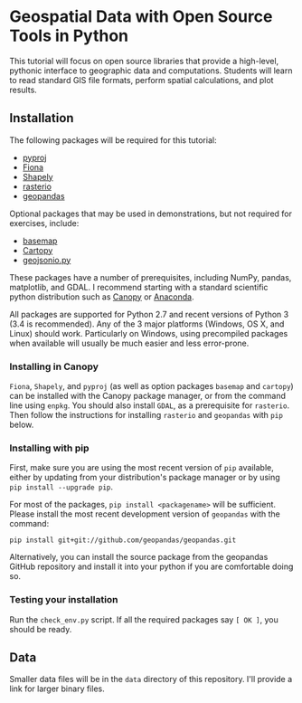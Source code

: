 Geospatial Data with Open Source Tools in Python
================================================

This tutorial will focus on open source libraries that provide a high-level, pythonic interface to geographic data and computations. Students will learn to read standard GIS file formats, perform spatial calculations, and plot results.

Installation
------------

The following packages will be required for this tutorial:

* [pyproj](https://pypi.python.org/pypi/pyproj)
* [Fiona](https://pypi.python.org/pypi/Fiona)
* [Shapely](https://pypi.python.org/pypi/Shapely)
* [rasterio](https://pypi.python.org/pypi/rasterio)
* [geopandas](https://github.com/geopandas/geopandas)

Optional packages that may be used in demonstrations, but not required for exercises, include:

* [basemap](https://pypi.python.org/pypi/basemap/1.0.2)
* [Cartopy](http://scitools.org.uk/cartopy)
* [geojsonio.py](https://github.com/jwass/geojsonio.py)

These packages have a number of prerequisites, including NumPy, pandas, matplotlib, and GDAL. I recommend starting with a standard scientific python distribution such as [Canopy](https://store.enthought.com) or [Anaconda](https://store.continuum.io/cshop/anaconda).

All packages are supported for Python 2.7 and recent versions of Python 3 (3.4 is recommended). Any of the 3 major platforms (Windows, OS X, and Linux) should work. Particularly on Windows, using precompiled packages when available will usually be much easier and less error-prone.

### Installing in Canopy ###

`Fiona`, `Shapely`, and `pyproj` (as well as option packages `basemap` and `cartopy`) can be installed with the Canopy package manager, or from the command line using `enpkg`. You should also install `GDAL`, as a prerequisite for `rasterio`. Then follow the instructions for installing `rasterio` and `geopandas` with `pip` below.

### Installing with pip ###

First, make sure you are using the most recent version of `pip` available, either by updating from your distribution's package manager or by using `pip install --upgrade pip`.

For most of the packages, `pip install <packagename>` will be sufficient. Please install the most recent development version of `geopandas` with the command:

    pip install git+git://github.com/geopandas/geopandas.git

Alternatively, you can install the source package from the geopandas GitHub repository and install it into your python if you are comfortable doing so.

### Testing your installation ###

Run the `check_env.py` script. If all the required packages say `[ OK ]`, you should be ready.

Data
----

Smaller data files will be in the `data` directory of this repository. I'll provide a link for larger binary files.
